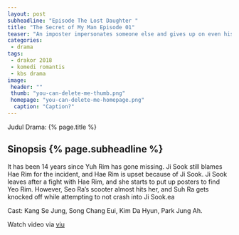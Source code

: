 ```yaml
---
layout: post
subheadline: "Episode The Lost Daughter "
title: "The Secret of My Man Episode 01"
teaser: "An imposter impersonates someone else and gives up on even his most valuable things. Is the riches and comfort he gained worth the conscious he gave up on? Did he really become another man and rid himself of his own past? People who give up every precious possession to fulfill their own greed. People who do so to truly become someone else. All they have left is only an endless, ugly pit of greed."
categories:
 - drama
tags:
 - drakor 2018
 - komedi romantis
 - kbs drama
image:
 header: ""
 thumb: "you-can-delete-me-thumb.png"
 homepage: "you-can-delete-me-homepage.png"
  caption: "Caption?"
---
```

Judul Drama: {% page.title %}

## Sinopsis {% page.subheadline %}

It has been 14 years since Yuh Rim has gone missing. Ji Sook still blames Hae Rim for the incident, and Hae Rim is upset because of Ji Sook. Ji Sook leaves after a fight with Hae Rim, and she starts to put up posters to find Yeo Rim. However, Seo Ra’s scooter almost hits her, and Suh Ra gets knocked off while attempting to not crash into Ji Sook.ea

Cast: Kang Se Jung, Song Chang Eui, Kim Da Hyun, Park Jung Ah.

Watch video via [viu](https://www.viu.com/ott/sg/en-us/vod/61006/The%20Secret%20of%20My%20Man)
